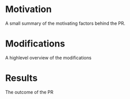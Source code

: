 # Motivation
A small summary of the motivating factors behind the PR.

# Modifications
A highlevel overview of the modifications

# Results
The outcome of the PR

